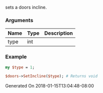 sets a doors incline.
### Arguments
**Name**|**Type**|**Description**
:---|:---|:---
type|int|

### Example

```perl
my $type = 1;

$doors->SetIncline($type); # Returns void
```


Generated On 2018-01-15T13:04:48-08:00
